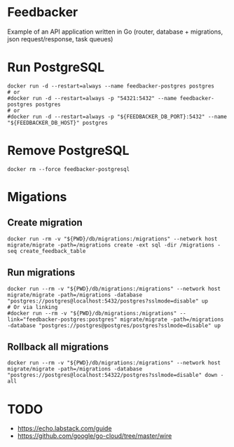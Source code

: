 # Feedbacker
Example of an API application written in Go (router, database + migrations, json request/response, task queues)

# Run PostgreSQL
```
docker run -d --restart=always --name feedbacker-postgres postgres
# or
#docker run -d --restart=always -p "54321:5432" --name feedbacker-postgres postgres
# or
#docker run -d --restart=always -p "${FEEDBACKER_DB_PORT}:5432" --name "${FEEDBACKER_DB_HOST}" postgres
```

# Remove PostgreSQL
```
docker rm --force feedbacker-postgresql
```

# Migations

## Create migration
```
docker run -rm -v "${PWD}/db/migrations:/migrations" --network host migrate/migrate -path=/migrations create -ext sql -dir /migrations -seq create_feedback_table
```

## Run migrations
```
docker run --rm -v "${PWD}/db/migrations:/migrations" --network host migrate/migrate -path=/migrations -database "postgres://postgres@localhost:5432/postgres?sslmode=disable" up
# Or via linking
#docker run --rm -v "${PWD}/db/migrations:/migrations" --link="feedbacker-postgres:postgres" migrate/migrate -path=/migrations -database "postgres://postgres@postgres/postgres?sslmode=disable" up
```

## Rollback all migrations
```
docker run --rm -v "${PWD}/db/migrations:/migrations" --network host migrate/migrate -path=/migrations -database "postgres://postgres@localhost:54322/postgres?sslmode=disable" down -all
```

# TODO
- https://echo.labstack.com/guide
- https://github.com/google/go-cloud/tree/master/wire
